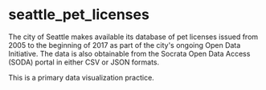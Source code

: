 # seattle_pet_licenses

The city of Seattle makes available its database of pet licenses issued from 2005 to the beginning of 2017 as part of the city's ongoing Open Data Initiative. The data is also obtainable from the Socrata Open Data Access (SODA) portal in either CSV or JSON formats.

This is a primary data visualization practice.
